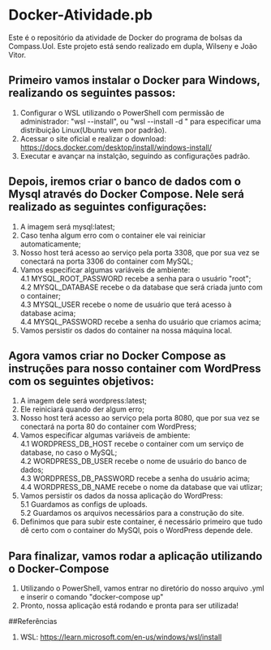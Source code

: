 # Docker-Atividade.pb
Este é o repositório da atividade de Docker do programa de bolsas da Compass.Uol. Este projeto está sendo realizado em dupla, Wilseny e João Vitor.

## Primeiro vamos instalar o Docker para Windows, realizando os seguintes passos:
1. Configurar o WSL utilizando o PowerShell com permissão de administrador: "wsl --install", ou "wsl --install -d <Distribution Name>" para especificar uma distribuição Linux(Ubuntu vem por padrão).  
2. Acessar o site oficial e realizar o download: https://docs.docker.com/desktop/install/windows-install/  
3. Executar e avançar na instalção, seguindo as configurações padrão. 


## Depois, iremos criar o banco de dados com o Mysql através do Docker Compose. Nele será realizado as seguintes configurações:

1. A imagem será mysql:latest;
2. Caso tenha algum erro com o container ele vai reiniciar automaticamente;
3. Nosso host terá acesso ao serviço pela porta 3308, que por sua vez se conectará na porta 3306 do container com MySQL;
4. Vamos especificar algumas variáveis de ambiente:  
4.1 MYSQL_ROOT_PASSWORD recebe a senha para o usuário "root";  
4.2 MYSQL_DATABASE recebe o da database que será criada junto com o container;  
4.3 MYSQL_USER recebe o nome de usuário que terá acesso à database acima;  
4.4 MYSQL_PASSWORD recebe a senha do usuário que criamos acima;  
5. Vamos persistir os dados do container na nossa máquina local.

## Agora vamos criar no Docker Compose as instruções para nosso container com WordPress com os seguintes objetivos:

1. A imagem dele será wordpress:latest;
2. Ele reiniciará quando der algum erro;
3. Nosso host terá acesso ao serviço pela porta 8080, que por sua vez se conectará na porta 80 do container com WordPress;
4. Vamos especificar algumas variáveis de ambiente:  
4.1 WORDPRESS_DB_HOST recebe o container com um serviço de database, no caso o MySQL;  
4.2 WORDPRESS_DB_USER recebe o nome de usuário do banco de dados;  
4.3 WORDPRESS_DB_PASSWORD recebe a senha do usuário acima;  
4.4 WORDPRESS_DB_NAME recebe o nome da database que vai utlizar;  
5. Vamos persistir os dados da nossa aplicação do WordPress:  
5.1 Guardamos as configs de uploads.  
5.2 Guardamos os arquivos necessários para a construção do site.  
6. Definimos que para subir este container, é necessário primeiro que tudo dê certo com o container do MySQl, pois o WordPress depende dele.

## Para finalizar, vamos rodar a aplicação utilizando o Docker-Compose  

1. Utilizando o PowerShell, vamos entrar no diretório do nosso arquivo .yml e inserir o comando "docker-compose up"  
2. Pronto, nossa aplicação está rodando e pronta para ser utilizada!
  
##Referências
1. WSL: https://learn.microsoft.com/en-us/windows/wsl/install 
